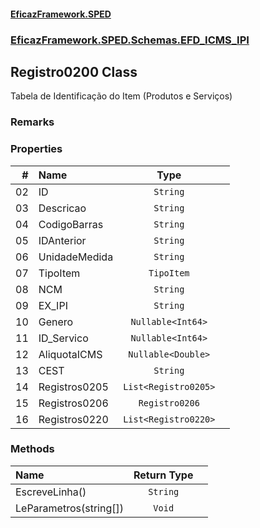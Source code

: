 #### [EficazFramework.SPED](EficazFrameworkSPED.md 'EficazFramework SPED')
### [EficazFramework.SPED.Schemas.EFD_ICMS_IPI](EficazFramework.SPED.Schemas.EFD_ICMS_IPI.md 'EficazFramework.SPED.Schemas.EFD_ICMS_IPI')

## Registro0200 Class

Tabela de Identificação do Item (Produtos e Serviços)

### Remarks
### Properties

| # | Name | Type | |
| ---: | :--- | :---: | :--- |
| 02 | ID | `String` |  |
| 03 | Descricao | `String` |  |
| 04 | CodigoBarras | `String` |  |
| 05 | IDAnterior | `String` |  |
| 06 | UnidadeMedida | `String` |  |
| 07 | TipoItem | `TipoItem` |  |
| 08 | NCM | `String` |  |
| 09 | EX_IPI | `String` |  |
| 10 | Genero | `Nullable<Int64>` |  |
| 11 | ID_Servico | `Nullable<Int64>` |  |
| 12 | AliquotaICMS | `Nullable<Double>` |  |
| 13 | CEST | `String` |  |
| 14 | Registros0205 | `List<Registro0205>` |  |
| 15 | Registros0206 | `Registro0206` |  |
| 16 | Registros0220 | `List<Registro0220>` |  |
### Methods

| Name | Return Type | |
| :--- | :---: | :--- |
| EscreveLinha() | `String` |  |
| LeParametros(string[]) | `Void` |  |
